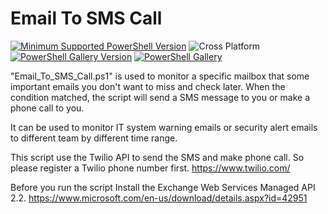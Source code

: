 # Email To SMS Call
[![Minimum Supported PowerShell Version](https://img.shields.io/badge/PowerShell-5.1+-purple.svg)](https://github.com/PowerShell/PowerShell) ![Cross Platform](https://img.shields.io/badge/platform-windows-lightgrey)
[![PowerShell Gallery Version](https://img.shields.io/powershellgallery/v/Email_To_SMS_Call)](https://www.powershellgallery.com/packages/Email_To_SMS_Call) [![PowerShell Gallery](https://img.shields.io/powershellgallery/dt/Email_To_SMS_Call)](https://www.powershellgallery.com/packages/Email_To_SMS_Call)

"Email_To_SMS_Call.ps1" is used to monitor a specific mailbox that some important emails you don't want to miss and check later. When the condition matched, the script will send a SMS message to you or make a phone call to you.

It can be used to monitor IT system warning emails or security alert emails to different team by different time range. 

This script use the Twilio API to send the SMS and make phone call. So please register a Twilio phone number first.
https://www.twilio.com/

Before you run the script Install the Exchange Web Services Managed API 2.2. 
https://www.microsoft.com/en-us/download/details.aspx?id=42951
